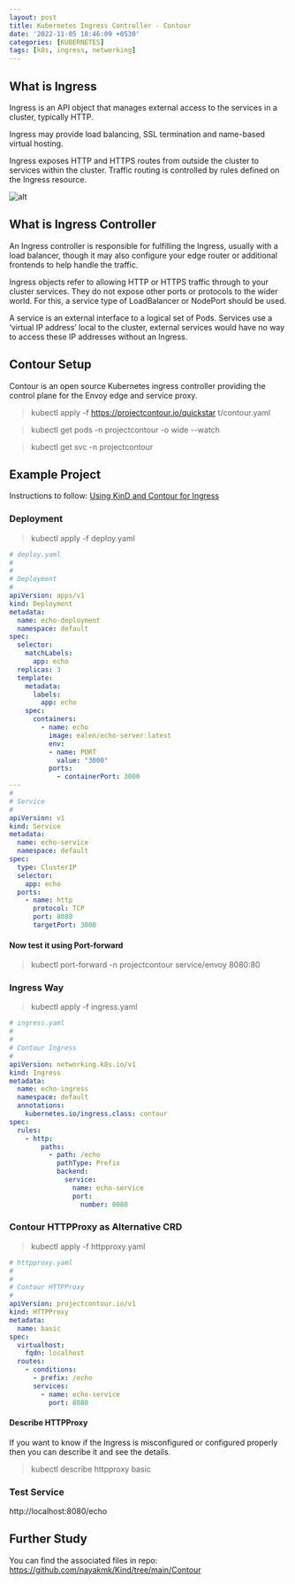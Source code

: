 ```yaml
---
layout: post
title: Kubernetes Ingress Controller - Contour
date: '2022-11-05 18:46:09 +0530'
categories: [KUBERNETES]
tags: [k8s, ingress, networking]
---
```

## What is Ingress

Ingress is an API object that manages external access to the services in a cluster, typically HTTP.

Ingress may provide load balancing, SSL termination and name-based virtual hosting.

Ingress exposes HTTP and HTTPS routes from outside the cluster to services within the cluster. Traffic routing is controlled by rules defined on the Ingress resource.

![alt](https://d33wubrfki0l68.cloudfront.net/91ace4ec5dd0260386e71960638243cf902f8206/c3c52/docs/images/ingress.svg)

## What is Ingress Controller

An Ingress controller is responsible for fulfilling the Ingress, usually with a load balancer, though it may also configure your edge router or additional frontends to help handle the traffic.

Ingress objects refer to allowing HTTP or HTTPS traffic through to your cluster services. They do not expose other ports or protocols to the wider world. For this, a service type of LoadBalancer or NodePort should be used.

A service is an external interface to a logical set of Pods. Services use a ‘virtual IP address’ local to the cluster, external services would have no way to access these IP addresses without an Ingress.

## Contour Setup

Contour is an open source Kubernetes ingress controller providing the control plane for the Envoy edge and service proxy.

> kubectl apply -f https://projectcontour.io/quickstar
t/contour.yaml

> kubectl get pods -n projectcontour -o wide --watch

> kubectl get svc -n projectcontour

## Example Project

Instructions to follow: [Using KinD and Contour for Ingress](https://alankrantas.medium.com/trying-out-kubernetes-gateway-api-beta-using-contour-with-kind-b5a6491096c1) 

### Deployment

> kubectl apply -f deploy.yaml

```yaml
# deploy.yaml
#
#
# Deployment
#
apiVersion: apps/v1
kind: Deployment
metadata:
  name: echo-deployment
  namespace: default
spec:
  selector:
    matchLabels:
      app: echo
  replicas: 3
  template:
    metadata:
      labels:
        app: echo
    spec:
      containers:
        - name: echo
          image: ealen/echo-server:latest
          env:
          - name: PORT
            value: "3000"
          ports:
            - containerPort: 3000
---
#
# Service
#
apiVersion: v1
kind: Service
metadata:
  name: echo-service
  namespace: default
spec:
  type: ClusterIP
  selector:
    app: echo
  ports:
    - name: http
      protocol: TCP
      port: 8080
      targetPort: 3000
```

#### Now test it using Port-forward

> kubectl port-forward -n projectcontour service/envoy 8080:80

### Ingress Way

> kubectl apply -f ingress.yaml

```yaml
# ingress.yaml
#
#
# Contour Ingress
#
apiVersion: networking.k8s.io/v1
kind: Ingress
metadata:
  name: echo-ingress
  namespace: default
  annotations:
    kubernetes.io/ingress.class: contour
spec:
  rules:
    - http:
        paths:
          - path: /echo
            pathType: Prefix
            backend:
              service:
                name: echo-service
                port:
                  number: 8080
```

### Contour HTTPProxy as Alternative CRD

> kubectl apply -f httpproxy.yaml 

```yaml
# httpproxy.yaml
#
#
# Contour HTTPProxy
#
apiVersion: projectcontour.io/v1
kind: HTTPProxy
metadata:
  name: basic
spec:
  virtualhost:
    fqdn: localhost
  routes:
    - conditions:
      - prefix: /echo
      services:
        - name: echo-service
          port: 8080
```

#### Describe HTTPProxy

If you want to know if the Ingress is misconfigured or configured properly then you can describe it and see the details.

> kubectl describe httpproxy basic

### Test Service

http://localhost:8080/echo


## Further Study

You can find the associated files in repo: https://github.com/nayakmk/Kind/tree/main/Contour